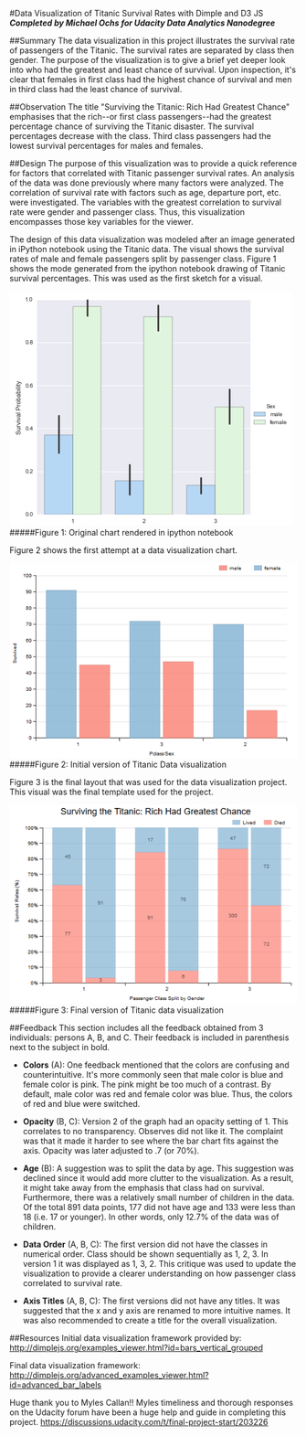 #Data Visualization of Titanic Survival Rates with Dimple and D3 JS
**_Completed by Michael Ochs for Udacity Data Analytics Nanodegree_**

##Summary
The data visualization in this project illustrates the survival rate of passengers of the Titanic.  The survival rates are separated by class then gender.  The purpose of the visualization is to give a brief yet deeper look into who had the greatest and least chance of survival.  Upon inspection, it's clear that females in first class had the highest chance of survival and men in third class had the least chance of survival.

##Observation
The title "Surviving the Titanic: Rich Had Greatest Chance" emphasises that the rich--or first class passengers--had the greatest percentage chance of surviving the Titanic disaster.  The survival percentages decrease with the class.  Third class passengers had the lowest survival percentages for males and females.

##Design
The purpose of this visualization was to provide a quick reference for factors that correlated with Titanic passenger survival rates.  An analysis of the data was done previously where many factors were analyzed.  The correlation of survival rate with factors such as age, departure port, etc. were investigated.  The variables with the greatest correlation to survival rate were gender and passenger class.  Thus, this visualization encompasses those key variables for the viewer.

The design of this data visualization was modeled after an image generated in iPython notebook using the Titanic data.  The visual shows the survival rates of male and female passengers split by passenger class.  Figure 1 shows the mode generated from the ipython notebook drawing of Titanic survival percentages.  This was used as the first sketch for a visual.

![alt tag](https://github.com/mtochs/Udacity/blob/master/Data%20Analytics%20Nanodegree/P6%20Data%20Visualization%20with%20Dimple%20and%20D3%20JS/py_chart.png "Original chart from ipython notebook")
#####Figure 1: Original chart rendered in ipython notebook


Figure 2 shows the first attempt at a data visualization chart.

![alt tag](https://github.com/mtochs/Udacity/blob/master/Data%20Analytics%20Nanodegree/P6%20Data%20Visualization%20with%20Dimple%20and%20D3%20JS/d3_graph_v1.png "Initial Version of Titanic Data Visualization")
#####Figure 2: Initial version of Titanic Data visualization


Figure 3 is the final layout that was used for the data visualization project.  This visual was the final template used for the project.

![alt tag](https://github.com/mtochs/Udacity/blob/master/Data%20Analytics%20Nanodegree/P6%20Data%20Visualization%20with%20Dimple%20and%20D3%20JS/d3_graph_v2.png "Final Version of Titanic Data Visualization")
#####Figure 3: Final version of Titanic data visualization

##Feedback
This section includes all the feedback obtained from 3 individuals: persons A, B, and C.  Their feedback is included in parenthesis next to the subject in bold.

- **Colors** (A): One feedback mentioned that the colors are confusing and counterintuitive.  It's more commonly seen that male color is blue and female color is pink.  The pink might be too much of a contrast.  By default, male color was red and female color was blue.  Thus, the colors of red and blue were switched. 

- **Opacity** (B, C): Version 2 of the graph had an opacity setting of 1.  This correlates to no transparency.  Observes did not like it.  The complaint was that it made it harder to see where the bar chart fits against the axis.  Opacity was later adjusted to .7 (or 70%).

- **Age** (B): A suggestion was to split the data by age.  This suggestion was declined since it would add more clutter to the visualization.  As a result, it might take away from the emphasis that class had on survival.  Furthermore, there was a relatively small number of children in the data. Of the total 891 data points, 177 did not have age and 133 were less than 18 (i.e. 17 or younger).  In other words, only 12.7% of the data was of children. 

- **Data Order** (A, B, C): The first version did not have the classes in numerical order.  Class should be shown sequentially as 1, 2, 3.  In version 1 it was displayed as 1, 3, 2.  This critique was used to update the visualization to provide a clearer understanding on how passenger class correlated to survival rate.

- **Axis Titles** (A, B, C): The first versions did not have any titles.  It was suggested that the x and y axis are renamed to more intuitive names.  It was also recommended to create a title for the overall visualization.

##Resources
Initial data visualization framework provided by:
http://dimplejs.org/examples_viewer.html?id=bars_vertical_grouped

Final data visualization framework:
http://dimplejs.org/advanced_examples_viewer.html?id=advanced_bar_labels

Huge thank you to Myles Callan!!  Myles timeliness and thorough responses on the Udacity forum have been a huge help and guide in completing this project.
https://discussions.udacity.com/t/final-project-start/203226